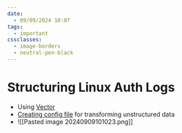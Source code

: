 ```yaml
---
date:
  - 09/09/2024 10:07
tags:
  - important
cssclasses:
  - image-borders
  - neutral-pen-black
---
```

# Structuring Linux Auth Logs
- Using [Vector](https://vector.dev/)
- [Creating config file](https://betterstack.com/community/guides/logging/monitoring-linux-auth-logs/) for transforming unstructured data
- ![[Pasted image 20240909101023.png]]